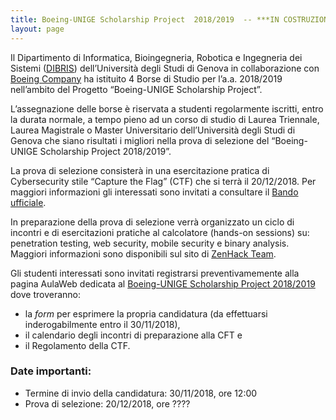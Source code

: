 ```yaml
---
title: Boeing-UNIGE Scholarship Project  2018/2019  -- ***IN COSTRUZIONE***
layout: page
---
```


Il Dipartimento di Informatica, Bioingegneria, Robotica e Ingegneria dei Sistemi ([DIBRIS](http://www.dibris.unige.it)) dell’Università degli Studi di Genova in collaborazione con [Boeing Company](http://www.boeing.com/) ha istituito 4 Borse di Studio per l’a.a. 2018/2019 nell’ambito del Progetto “Boeing-UNIGE Scholarship Project”. 

L’assegnazione delle borse è riservata a studenti regolarmente iscritti, entro la durata normale, a tempo pieno ad un corso di studio di Laurea Triennale, Laurea Magistrale o Master Universitario dell’Università degli Studi di Genova che siano risultati i migliori nella prova di selezione del “Boeing-UNIGE Scholarship Project 2018/2019”.

La prova di selezione consisterà in una esercitazione pratica di Cybersecurity stile “Capture the Flag” (CTF) che si terrà il 20/12/2018.
Per maggiori informazioni gli interessati sono invitati a consultare il [Bando ufficiale](bando-boeing-ctf-1819.pdf).

In preparazione della prova di selezione verrà organizzato un ciclo di incontri e di esercitazioni pratiche al calcolatore (hands-on sessions) su: penetration testing, web security, mobile security e binary analysis.  Maggiori informazioni sono disponibili sul sito di [ZenHack Team](http://zenhack.team).

Gli studenti interessati sono invitati registrarsi preventivamemente alla pagina AulaWeb dedicata al [Boeing-UNIGE Scholarship Project 2018/2019](https://dibris.aulaweb.unige.it/mod/reservation/view.php?id=33092) dove troveranno:

* la *form* per esprimere la propria candidatura (da effettuarsi inderogabilmente entro il 30/11/2018),
* il calendario degli incontri di preparazione alla CFT e
* il Regolamento della CTF.

### Date importanti:

* Termine di invio della candidatura: 30/11/2018, ore 12:00
* Prova di selezione: 20/12/2018, ore ????
